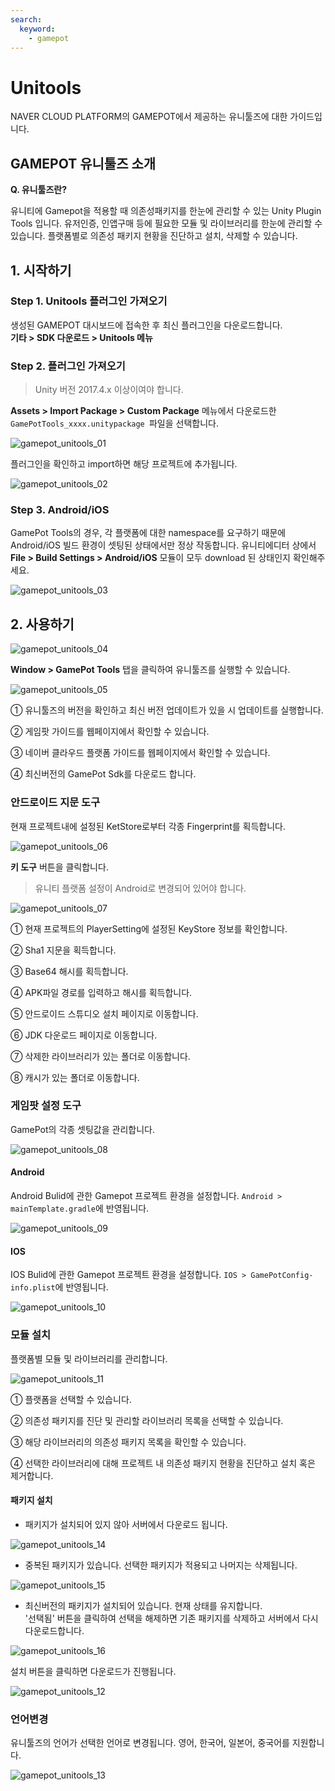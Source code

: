 ```yaml
---
search:
  keyword:
    - gamepot
---
```


# Unitools

NAVER CLOUD PLATFORM의 GAMEPOT에서 제공하는 유니툴즈에 대한 가이드입니다.

## GAMEPOT 유니툴즈 소개

**Q. 유니툴즈란?**

유니티에 Gamepot을 적용할 때 의존성패키지를 한눈에 관리할 수 있는 Unity Plugin Tools 입니다. 유저인증, 인앱구매 등에 필요한 모듈 및 라이브러리를 한눈에 관리할 수 있습니다. 플랫폼별로 의존성 패키지 현황을 진단하고 설치, 삭제할 수 있습니다.

## 1. 시작하기

### Step 1. Unitools 플러그인 가져오기

생성된 GAMEPOT 대시보드에 접속한 후 최신 플러그인을 다운로드합니다.
<br>**기타 > SDK 다운로드 > Unitools 메뉴**

### Step 2. 플러그인 가져오기


> Unity 버전 2017.4.x 이상이여야 합니다.

**Assets &gt; Import Package &gt; Custom Package** 메뉴에서 다운로드한 `GamePotTools_xxxx.unitypackage `파일을 선택합니다.

![gamepot_unitools_01](./images/gamepot_unitools_01.png)

플러그인을 확인하고 import하면 해당 프로젝트에 추가됩니다.

![gamepot_unitools_02](./images/gamepot_unitools_02.png)

### Step 3. Android/iOS

GamePot Tools의 경우, 각 플랫폼에 대한 namespace를 요구하기 때문에 Android/iOS 빌드 환경이 셋팅된 상태에서만 정상 작동합니다. 유니티에디터 상에서 **File > Build Settings > Android/iOS** 모듈이 모두 download 된 상태인지 확인해주세요.

![gamepot_unitools_03](./images/gamepot_unitools_03.png)

## 2. 사용하기

![gamepot_unitools_04](./images/gamepot_unitools_04.png)

**Window > GamePot Tools** 탭을 클릭하여 유니툴즈를 실행할 수 있습니다.

![gamepot_unitools_05](./images/gamepot_unitools_05.png)

① 유니툴즈의 버전을 확인하고 최신 버전 업데이트가 있을 시 업데이트를 실행합니다.

② 게임팟 가이드를 웹페이지에서 확인할 수 있습니다.

③ 네이버 클라우드 플랫폼 가이드를 웹페이지에서 확인할 수 있습니다.

④ 최신버전의 GamePot Sdk를 다운로드 합니다.

### 안드로이드 지문 도구

현재 프로젝트내에 설정된 KetStore로부터 각종 Fingerprint를 획득합니다. 

![gamepot_unitools_06](./images/gamepot_unitools_06.png)

**키 도구** 버튼을 클릭합니다.

> 유니티 플랫폼 설정이 Android로 변경되어 있어야 합니다.

![gamepot_unitools_07](./images/gamepot_unitools_07.png)

① 현재 프로젝트의 PlayerSetting에 설정된 KeyStore 정보를 확인합니다.

② Sha1 지문을 획득합니다.

③ Base64 해시를 획득합니다.

④ APK파일 경로를 입력하고 해시를 획득합니다.

⑤ 안드로이드 스튜디오 설치 페이지로 이동합니다.

⑥ JDK 다운로드 페이지로 이동합니다.

⑦ 삭제한 라이브러리가 있는 폴더로 이동합니다.

⑧ 캐시가 있는 폴더로 이동합니다.

### 게임팟 설정 도구

GamePot의 각종 셋팅값을 관리합니다.

![gamepot_unitools_08](./images/gamepot_unitools_08.png)

#### Android

Android Bulid에 관한 Gamepot 프로젝트 환경을 설정합니다. 
`Android > mainTemplate.gradle`에 반영됩니다.

![gamepot_unitools_09](./images/gamepot_unitools_09.png)

#### IOS

IOS Bulid에 관한 Gamepot 프로젝트 환경을 설정합니다.
`IOS > GamePotConfig-info.plist`에 반영됩니다.

![gamepot_unitools_10](./images/gamepot_unitools_10.png)

### 모듈 설치

플랫폼별 모듈 및 라이브러리를 관리합니다.

![gamepot_unitools_11](./images/gamepot_unitools_11.png)

① 플랫폼을 선택할 수 있습니다.

② 의존성 패키지를 진단 및 관리할 라이브러리 목록을 선택할 수 있습니다.

③ 해당 라이브러리의 의존성 패키지 목록을 확인할 수 있습니다.

④ 선택한 라이브러리에 대해 프로젝트 내 의존성 패키지 현황을 진단하고 설치 혹은 제거합니다.

#### 패키지 설치

 - 패키지가 설치되어 있지 않아 서버에서 다운로드 됩니다.

![gamepot_unitools_14](./images/gamepot_unitools_14.png)

 - 중복된 패키지가 있습니다. 선택한 패키지가 적용되고 나머지는 삭제됩니다.

![gamepot_unitools_15](./images/gamepot_unitools_15.png)

 - 최신버전의 패키지가 설치되어 있습니다. 현재 상태를 유지합니다.
<br>'선택됨' 버튼을 클릭하여 선택을 해제하면 기존 패키지를 삭제하고 서버에서 다시 다운로드합니다.

![gamepot_unitools_16](./images/gamepot_unitools_16.png)

설치 버튼을 클릭하면 다운로드가 진행됩니다.

![gamepot_unitools_12](./images/gamepot_unitools_12.png)

### 언어변경

유니툴즈의 언어가 선택한 언어로 변경됩니다. 영어, 한국어, 일본어, 중국어를 지원합니다.

![gamepot_unitools_13](./images/gamepot_unitools_13.png)